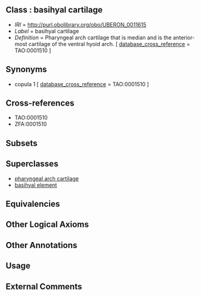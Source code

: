 
## Class : basihyal cartilage

 * *IRI* = http://purl.obolibrary.org/obo/UBERON_0011615
 * *Label* = basihyal cartilage
 * *Definition* = Pharyngeal arch cartilage that is median and is the anterior-most cartilage of the ventral hyoid arch. [ [database_cross_reference](../../ef/oboInOwl#hasDbXref.md) = TAO:0001510 ]

## Synonyms

 * copula 1 [ [database_cross_reference](../../ef/oboInOwl#hasDbXref.md) = TAO:0001510 ]

## Cross-references

 * TAO:0001510
 * ZFA:0001510

## Subsets


## Superclasses

 * [pharyngeal arch cartilage](../../UBERON/04/UBERON_0011004.md)
 * [basihyal element](../../UBERON/14/UBERON_0011614.md)

## Equivalencies


## Other Logical Axioms


## Other Annotations


## Usage


## External Comments

